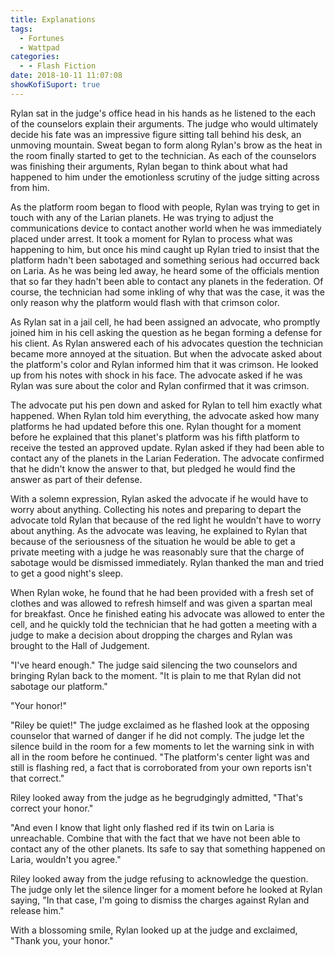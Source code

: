 ```yaml
---
title: Explanations
tags:
  - Fortunes
  - Wattpad
categories:
  - - Flash Fiction
date: 2018-10-11 11:07:08
showKofiSuport: true
---
```


Rylan sat in the judge's office head in his hands as he listened to the each of the counselors explain their arguments.  The judge who would ultimately decide his fate was an impressive figure sitting tall behind his desk, an unmoving mountain.  Sweat began to form along Rylan's brow as the heat in the room finally started to get to the technician.  As each of the counselors was finishing their arguments, Rylan began to think about what had happened to him under the emotionless scrutiny of the judge sitting across from him.

As the platform room began to flood with people, Rylan was trying to get in touch with any of the Larian planets.  He was trying to adjust the communications device to contact another world when he was immediately placed under arrest.<!-- more -->  It took a moment for Rylan to process what was happening to him, but once his mind caught up Rylan tried to insist that the platform hadn't been sabotaged and something serious had occurred back on Laria.  As he was being led away, he heard some of the officials mention that so far they hadn't been able to contact any planets in the federation.  Of course, the technician had some inkling of why that was the case, it was the only reason why the platform would flash with that crimson color.

As Rylan sat in a jail cell, he had been assigned an advocate, who promptly joined him in his cell asking the question as he began forming a defense for his client.  As Rylan answered each of his advocates question the technician became more annoyed at the situation.  But when the advocate asked about the platform's color and Rylan informed him that it was crimson.  He looked up from his notes with shock in his face.  The advocate asked if he was Rylan was sure about the color and Rylan confirmed that it was crimson.

The advocate put his pen down and asked for Rylan to tell him exactly what happened.  When Rylan told him everything, the advocate asked how many platforms he had updated before this one.  Rylan thought for a moment before he explained that this planet's platform was his fifth platform to receive the tested an approved update.  Rylan asked if they had been able to contact any of the planets in the Larian Federation.  The advocate confirmed that he didn't know the answer to that, but pledged he would find the answer as part of their defense.

With a solemn expression, Rylan asked the advocate if he would have to worry about anything.  Collecting his notes and preparing to depart the advocate told Rylan that because of the red light he wouldn't have to worry about anything.  As the advocate was leaving, he explained to Rylan that because of the seriousness of the situation he would be able to get a private meeting with a judge he was reasonably sure that the charge of sabotage would be dismissed immediately.  Rylan thanked the man and tried to get a good night's sleep.

When Rylan woke, he found that he had been provided with a fresh set of clothes and was allowed to refresh himself and was given a spartan meal for breakfast.  Once he finished eating his advocate was allowed to enter the cell, and he quickly told the technician that he had gotten a meeting with a judge to make a decision about dropping the charges and Rylan was brought to the Hall of Judgement.

"I've heard enough."  The judge said silencing the two counselors and bringing Rylan back to the moment.  "It is plain to me that Rylan did not sabotage our platform."

"Your honor!"

"Riley be quiet!"  The judge exclaimed as he flashed look at the opposing counselor that warned of danger if he did not comply.  The judge let the silence build in the room for a few moments to let the warning sink in with all in the room before he continued.  "The platform's center light was and still is flashing red, a fact that is corroborated from your own reports isn't that correct."

Riley looked away from the judge as he begrudgingly admitted, "That's correct your honor."

"And even I know that light only flashed red if its twin on Laria is unreachable.  Combine that with the fact that we have not been able to contact any of the other planets.  Its safe to say that something happened on Laria, wouldn't you agree."

Riley looked away from the judge refusing to acknowledge the question.  The judge only let the silence linger for a moment before he looked at Rylan saying, "In that case, I'm going to dismiss the charges against Rylan and release him."

With a blossoming smile, Rylan looked up at the judge and exclaimed, "Thank you, your honor."